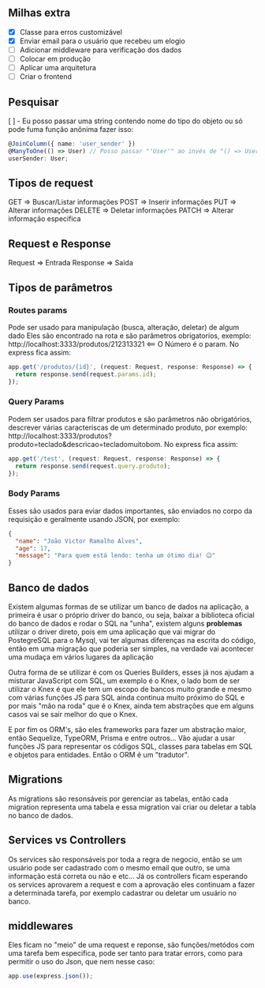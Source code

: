 ## Milhas extra
- [x] Classe para erros customizável
- [x] Enviar email para o usuário que recebeu um elogio
- [ ] Adicionar middleware para verificação dos dados
- [ ] Colocar em produção
- [ ] Aplicar uma arquitetura
- [ ] Criar o frontend

## Pesquisar
[ ] - Eu posso passar uma string contendo nome do tipo do objeto ou só pode fuma função anônima fazer isso:
```ts
@JoinColumn({ name: 'user_sender' })
@ManyToOne(() => User) // Posso passar "'User'" ao invés de "() => User"
userSender: User;
```

## Tipos de request

GET    => Buscar/Listar informações
POST   => Inserir informações
PUT    => Alterar informações
DELETE => Deletar informações
PATCH  => Alterar informação especifica

## Request e Response

Request  => Entrada 
Response => Saida

## Tipos de parâmetros

### Routes params  
Pode ser usado para manipulação (busca, alteração, deletar) de algum dado
Eles são encontrado na rota e são parâmetros obrigatorios, exemplo: http://localhost:3333/produtos/212313321 <== O Número é o param. No express fica assim:

```ts
app.get('/produtos/{id}', (request: Request, response: Response) => {
  return response.send(request.params.id);
});
```

### Query Params
Podem ser usados para filtrar produtos e são parâmetros não obrigatórios, descrever várias caracteriscas de um determinado produto, por exemplo: http://localhost:3333/produtos?produto=teclado&descricao=tecladomuitobom.
No express fica assim:

```ts
app.get('/test', (request: Request, response: Response) => {
  return response.send(request.query.produto);
});
```

### Body Params
Esses são usados para eviar dados importantes, são enviados no corpo da requisição e geralmente usando JSON, por exemplo: <br/>

```json
{
  "name": "João Victor Ramalho Alves",
  "age": 17,
  "message": "Para quem está lendo: tenha um ótimo dia! 😉"
}
```

## Banco de dados
Existem algumas formas de se utilizar um banco de dados na aplicação, a primeira é usar o próprio driver do banco, ou seja, baixar a biblioteca oficial do banco de dados e rodar o SQL na "unha", existem alguns **problemas** utilizar o driver direto, pois em uma aplicação que vai migrar do PostegreSQL para o Mysql, vai ter algumas diferenças na escrita do código, então em uma migração que poderia ser simples, na verdade vai acontecer uma mudaça em vários lugares da aplicação<br/>

Outra forma de se utilizar é com os Queries Builders, esses já nos ajudam a misturar JavaScript com SQL, um exemplo é o Knex, o lado bom de ser utilizar o Knex é que ele tem um escopo de bancos muito grande e mesmo com várias funções JS para SQL ainda continua muito próximo do SQL e por mais "mão na roda" que é o Knex, ainda tem abstrações que em alguns casos vai se sair melhor do que o Knex. <br/>

E por fim os ORM's, são eles frameworks para fazer um abstração maior, então Sequelize, TypeORM, Prisma e entre outros... Vão ajudar a usar funções JS para representar os códigos SQL, classes para tabelas em SQL e objetos para entidades. Então o ORM é um "tradutor".

## Migrations
As migrations são resonsáveis por gerenciar as tabelas, então cada migration representa uma tabela e essa migration vai criar ou deletar a tabla no banco de dados.

## Services vs Controllers
Os services são responsáveis por toda a regra de negocio, então se um usuário pode ser cadastrado com o mesmo email que outro, se uma informação está correta ou não e etc... Já os controllers ficam esperando os services aprovarem a request e com a aprovação eles continuam a fazer a determinada tarefa, por exemplo cadastrar ou deletar um usuário no banco.

## middlewares
Eles ficam no "meio" de uma request e reponse, são funções/metódos com uma tarefa bem especifica, pode ser tanto para tratar errors, como para permitir o uso do Json, que nem nesse caso:

```ts
app.use(express.json());
```
